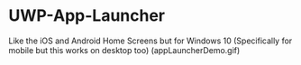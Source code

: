 # UWP-App-Launcher
Like the iOS and Android Home Screens but for Windows 10 (Specifically for mobile but this works on desktop too)
(appLauncherDemo.gif)
